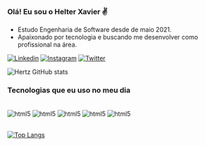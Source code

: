 ### Olá! Eu sou o Helter Xavier ✌️
  - Estudo Engenharia de Software desde de maio 2021. 
  - Apaixonado por tecnologia e buscando me desenvolver como profissional na área.

[![Linkedin](https://img.shields.io/badge/LinkedIn-0077B5?style=for-the-badge&logo=linkedin&logoColor=white)](https://www.linkedin.com/in/helter-xavier-a05829144/)
[![Instagram](https://img.shields.io/badge/Instagram-E4405F?style=for-the-badge&logo=instagram&logoColor=white)](https://www.instagram.com/hertz_bx/)
[![Twitter](https://img.shields.io/badge/Twitter-1DA1F2?style=for-the-badge&logo=twitter&logoColor=white)](https://twitter.com/Hertzbx)

![Hertz GitHub stats](https://github-readme-stats.vercel.app/api?username=Helter98&show_icons=true&theme=dark)

### Tecnologias que eu uso no meu dia

<div style="display: inline_block"><br/>
<img align="center" alt="html5" src="https://img.shields.io/badge/C%2B%2B-00599C?style=for-the-badge&logo=c%2B%2B&logoColor=white">
<img align="center" alt="html5" src="https://img.shields.io/badge/HTML5-E34F26?style=for-the-badge&logo=html5&logoColor=white">
<img align="center" alt="html5" src="https://img.shields.io/badge/CSS3-1572B6?style=for-the-badge&logo=css3&logoColor=white">
<img align="center" alt="html5" src="https://img.shields.io/badge/JavaScript-F7DF1E?style=for-the-badge&logo=javascript&logoColor=black">
<img align="center" alt="html5" src="https://img.shields.io/badge/Node.js-43853D?style=for-the-badge&logo=node.js&logoColor=white">
</div></br>

[![Top Langs](https://github-readme-stats.vercel.app/api/top-langs/?username=Helter98)](https://github.com/anuraghazra/github-readme-stats)
